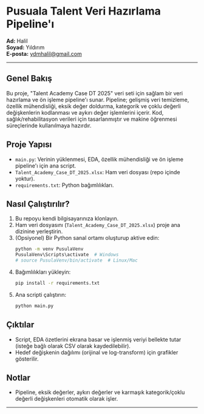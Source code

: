 # Pusuala Talent Veri Hazırlama Pipeline'ı

**Ad:** Halil  
**Soyad:** Yıldırım  
**E-posta:** ydmhalil@gmail.com

---

## Genel Bakış
Bu proje, "Talent Academy Case DT 2025" veri seti için sağlam bir veri hazırlama ve ön işleme pipeline'ı sunar. Pipeline; gelişmiş veri temizleme, özellik mühendisliği, eksik değer doldurma, kategorik ve çoklu değerli değişkenlerin kodlanması ve aykırı değer işlemlerini içerir. Kod, sağlık/rehabilitasyon verileri için tasarlanmıştır ve makine öğrenmesi süreçlerinde kullanılmaya hazırdır.

## Proje Yapısı
- `main.py`: Verinin yüklenmesi, EDA, özellik mühendisliği ve ön işleme pipeline'ı için ana script.
- `Talent_Academy_Case_DT_2025.xlsx`: Ham veri dosyası (repo içinde yoktur).
- `requirements.txt`: Python bağımlılıkları.


## Nasıl Çalıştırılır?
1. Bu repoyu kendi bilgisayarınıza klonlayın.
2. Ham veri dosyasını (`Talent_Academy_Case_DT_2025.xlsx`) proje ana dizinine yerleştirin.
3. (Opsiyonel) Bir Python sanal ortamı oluşturup aktive edin:
   ```bash
   python -m venv PusulaVenv
   PusulaVenv\Scripts\activate  # Windows
   # source PusulaVenv/bin/activate  # Linux/Mac
   ```
4. Bağımlılıkları yükleyin:
   ```bash
   pip install -r requirements.txt
   ```
5. Ana scripti çalıştırın:
   ```bash
   python main.py
   ```

## Çıktılar
- Script, EDA özetlerini ekrana basar ve işlenmiş veriyi bellekte tutar (isteğe bağlı olarak CSV olarak kaydedilebilir).
- Hedef değişkenin dağılımı (orijinal ve log-transform) için grafikler gösterilir.

## Notlar
- Pipeline, eksik değerler, aykırı değerler ve karmaşık kategorik/çoklu değerli değişkenleri otomatik olarak işler.

---

